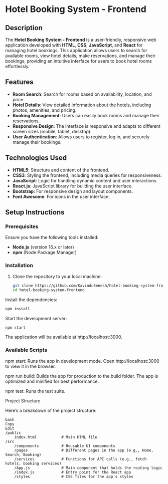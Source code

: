 # Hotel Booking System - Frontend

## Description
The **Hotel Booking System - Frontend** is a user-friendly, responsive web application developed with **HTML**, **CSS**, **JavaScript**, and **React** for managing hotel bookings. This application allows users to search for available rooms, view hotel details, make reservations, and manage their bookings, providing an intuitive interface for users to book hotel rooms effortlessly.

## Features
- **Room Search**: Search for rooms based on availability, location, and price.
- **Hotel Details**: View detailed information about the hotels, including photos, amenities, and pricing.
- **Booking Management**: Users can easily book rooms and manage their reservations.
- **Responsive Design**: The interface is responsive and adapts to different screen sizes (mobile, tablet, desktop).
- **User Authentication**: Allows users to register, log in, and securely manage their bookings.

## Technologies Used
- **HTML5**: Structure and content of the frontend.
- **CSS3**: Styling the frontend, including media queries for responsiveness.
- **JavaScript**: Logic for handling dynamic content and user interactions.
- **React.js**: JavaScript library for building the user interface.
- **Bootstrap**: For responsive design and layout components.
- **Font Awesome**: For icons in the user interface.

## Setup Instructions

### Prerequisites
Ensure you have the following tools installed:
- **Node.js** (version 16.x or later)
- **npm** (Node Package Manager)

### Installation

1. Clone the repository to your local machine:
   ```bash
   git clone https://github.com/KavinduSenesh/hotel-booking-system-frontend.git
   cd hotel-booking-system-frontend
Install the dependencies:

```bash
npm install
```
Start the development server:

```
npm start
```
The application will be available at http://localhost:3000.

### Available Scripts
npm start: Runs the app in development mode. Open http://localhost:3000 to view it in the browser.

npm run build: Builds the app for production to the build folder. The app is optimized and minified for best performance.

npm test: Runs the test suite.

Project Structure

Here’s a breakdown of the project structure:
```
bash
Copy
Edit
/public
    index.html           # Main HTML file
/src
    /components          # Reusable UI components
    /pages               # Different pages in the app (e.g., Home, Search, Booking)
    /services            # Functions for API calls (e.g., fetch hotels, booking services)
    /App.js              # Main component that holds the routing logic
    /index.js            # Entry point for the React app
    /styles              # CSS files for the app's styles
